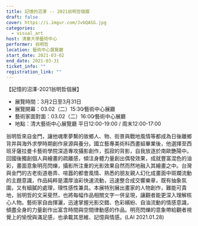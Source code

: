 ```yaml
---
title: 記憶的沼澤 -- 2021翁明哲個展
draft: false
cover: https://i.imgur.com/JvbQASG.jpg
categories:
  - visual_art
host: 清華大學藝術中心
performer: 翁明哲
location: 藝術中心展覽廳
start_date: 2021-03-02
end_date: 2021-03-31
ticket_info: ""
registration_link: ""
---
```

【記憶的沼澤-2021翁明哲個展】

* 展覽時間：3月2日至3月31日
* 展覽開幕：03.02（二）15:30∕藝術中心展廳
* 藝術家面對面：03.02（二）16:00∕藝術中心展廳
* 地點：清大藝術中心展覽廳 平日12:00-19:00 / 周末12:00-17:00

翁明哲來自金門，讓他魂牽夢繫的故鄉人、物、街景與戰地風情等都成為日後離鄉背井與海外求學時期創作泉源與養分。國立藝專美術科西畫組畢業後，他選擇至西班牙薩拉曼卡藝術學院深造專攻攝影創作，孤寂的背影，自我放逐於南歐艷陽中。回國後獨創個人與繪畫的疏離感，傾注身體力量創出偶發效果，成就豐富混色的油彩，畫面意象明亮閃爍，攝影所注重的光影效果自然而然地融入其繪畫之中。台灣與金門的古老街道巷弄、喧囂的都會風情、熟悉的朋友親人幻化成畫面中斑斕流動的主題意識，作品純粹是濃厚油彩快速流動，迅速整合成交響樂章，既有抽象氛圍，又有細膩的處理，理性感性兼具。本展特別展出畫家的人物創作，難能可貴地，翁明哲的文采斐然，也將每幅作品相關文字一併呈現，讓觀者能更深入理解核心人物。藝術家自由揮灑，迅速掌握光影交錯、色彩繽紛、自油流動的情感意識，傾盡全身的力量創作出富含時間與空間律動感的作品。明亮閃爍的意象帶給觀者視覺上的愉悅與滿足感，也承載其思維、記憶與情感。(LAI 2021.01.28)